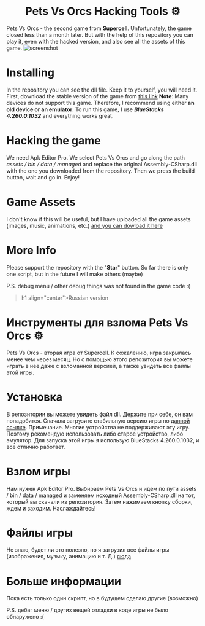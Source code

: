 <h1 align="center">Pets Vs Orcs Hacking Tools ⚙</h1>

Pets Vs Orcs - the second game from **Supercell**. Unfortunately, the game closed less than a month later. But with the help of this repository you can play it, even with the hacked version, and also see all the assets of this game.
![screenshot](https://user-images.githubusercontent.com/75579612/108519875-20e1b800-72db-11eb-8599-cb26142545d6.png)
# Installing
In the repository you can see the dll file. Keep it to yourself, you will need it.
First, download the stable version of the game from [this link](https://drive.google.com/file/d/1Tc274ZfXHnVLvcxDX-1StXO54i6ZoBwD/view?usp=sharing)
**Note**: Many devices do not support this game. Therefore, I recommend using either **an old device or an emulator**. To run this game, I use ***BlueStacks 4.260.0.1032*** and everything works great.

# Hacking the game
We need Apk Editor Pro. We select Pets Vs Orcs and go along the path *assets / bin / data / managed* and replace the original Assembly-CSharp.dll with the one you downloaded from the repository. Then we press the build button, wait and go in. Enjoy!

# Game Assets
I don't know if this will be useful, but I have uploaded all the game assets (images, music, animations, etc.) 
[and you can dowload it here](https://drive.google.com/file/d/1T9uuBR2t9QbqarWnqqf-4MaxNPd8P0Hj/view?usp=sharing)

# More Info
 Please support the repository with the "**Star**" button. So far there is only one script, but in the future I will make others (maybe)

P.S. debug menu / other debug things was not found in the game code :(

>h1 align="center">Russian version</h1>
# Инструменты для взлома Pets Vs Orcs ⚙
Pets Vs Orcs - вторая игра от Supercell. К сожалению, игра закрылась менее чем через месяц. Но с помощью этого репозитория вы можете играть в нее даже с взломанной версией, а также увидеть все файлы этой игры. 
# Установка
В репозитории вы можете увидеть файл dll. Держите при себе, он вам понадобится. Сначала загрузите стабильную версию игры по [данной ссылке](https://drive.google.com/file/d/1Tc274ZfXHnVLvcxDX-1StXO54i6ZoBwD/view?usp=sharing). Примечание. Многие устройства не поддерживают эту игру. Поэтому рекомендую использовать либо старое устройство, либо эмулятор. Для запуска этой игры я использую BlueStacks 4.260.0.1032, и все отлично работает.

# Взлом игры
Нам нужен Apk Editor Pro. Выбираем Pets Vs Orcs и идем по пути assets / bin / data / managed и заменяем исходный Assembly-CSharp.dll на тот, который вы скачали из репозитория. Затем нажимаем кнопку сборки, ждем и заходим. Наслаждайтесь!

# Файлы игры
Не знаю, будет ли это полезно, но я загрузил все файлы игры (изображения, музыку, анимацию и т. Д.)
[сюда](https://drive.google.com/file/d/1T9uuBR2t9QbqarWnqqf-4MaxNPd8P0Hj/view?usp=sharing)

# Больше информации
 Пока есть только один скрипт, но в будущем сделаю другие (возможно)

P.S. дебаг меню / других вещей отладки в коде игры не было обнаружено :(
